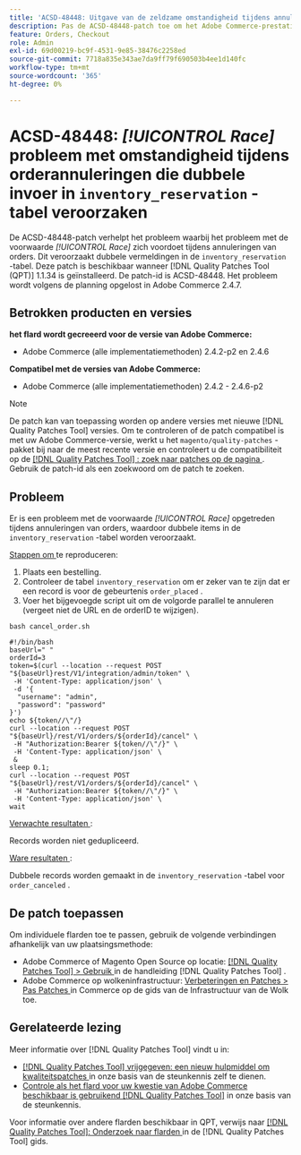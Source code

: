```yaml
---
title: 'ACSD-48448: Uitgave van de zeldzame omstandigheid tijdens annuleringen van orders die leiden tot dubbele opname in de voorraad_reserveringstabel'
description: Pas de ACSD-48448-patch toe om het Adobe Commerce-prestatieprobleem op te lossen, waarbij het probleem met de zeldzame omstandigheid optreedt tijdens het annuleren van de bestelling, wat leidt tot dubbele vermeldingen in de voorraad_reserveringstabel.
feature: Orders, Checkout
role: Admin
exl-id: 69d00219-bc9f-4531-9e85-38476c2258ed
source-git-commit: 7718a835e343ae7da9ff79f690503b4ee1d140fc
workflow-type: tm+mt
source-wordcount: '365'
ht-degree: 0%

---
```


# ACSD-48448: *[!UICONTROL Race]* probleem met omstandigheid tijdens orderannuleringen die dubbele invoer in `inventory_reservation` -tabel veroorzaken

De ACSD-48448-patch verhelpt het probleem waarbij het probleem met de voorwaarde *[!UICONTROL Race]* zich voordoet tijdens annuleringen van orders. Dit veroorzaakt dubbele vermeldingen in de `inventory_reservation` -tabel. Deze patch is beschikbaar wanneer [!DNL Quality Patches Tool (QPT)] 1.1.34 is geïnstalleerd. De patch-id is ACSD-48448. Het probleem wordt volgens de planning opgelost in Adobe Commerce 2.4.7.

## Betrokken producten en versies

**het flard wordt gecreeerd voor de versie van Adobe Commerce:**

* Adobe Commerce (alle implementatiemethoden) 2.4.2-p2 en 2.4.6

**Compatibel met de versies van Adobe Commerce:**

* Adobe Commerce (alle implementatiemethoden) 2.4.2 - 2.4.6-p2

>[!NOTE]
>
>De patch kan van toepassing worden op andere versies met nieuwe [!DNL Quality Patches Tool] versies. Om te controleren of de patch compatibel is met uw Adobe Commerce-versie, werkt u het `magento/quality-patches` -pakket bij naar de meest recente versie en controleert u de compatibiliteit op de [[!DNL Quality Patches Tool] : zoek naar patches op de pagina ](https://experienceleague.adobe.com/tools/commerce-quality-patches/index.html?lang=nl-NL) . Gebruik de patch-id als een zoekwoord om de patch te zoeken.

## Probleem

Er is een probleem met de voorwaarde *[!UICONTROL Race]* opgetreden tijdens annuleringen van orders, waardoor dubbele items in de `inventory_reservation` -tabel worden veroorzaakt.

<u> Stappen om </u> te reproduceren:

1. Plaats een bestelling.
1. Controleer de tabel `inventory_reservation` om er zeker van te zijn dat er een record is voor de gebeurtenis `order_placed` .
1. Voer het bijgevoegde script uit om de volgorde parallel te annuleren (vergeet niet de URL en de orderID te wijzigen).

`bash cancel_order.sh`

```
#!/bin/bash
baseUrl=" "
orderId=3
token=$(curl --location --request POST "${baseUrl}rest/V1/integration/admin/token" \
 -H 'Content-Type: application/json' \
 -d '{
  "username": "admin",
  "password": "password"
}')
echo ${token//\"/}
curl --location --request POST "${baseUrl}/rest/V1/orders/${orderId}/cancel" \
 -H "Authorization:Bearer ${token//\"/}" \
 -H 'Content-Type: application/json' \
 &
sleep 0.1;
curl --location --request POST "${baseUrl}/rest/V1/orders/${orderId}/cancel" \
 -H "Authorization:Bearer ${token//\"/}" \
 -H 'Content-Type: application/json' \
wait
```

<u> Verwachte resultaten </u>:

Records worden niet gedupliceerd.

<u> Ware resultaten </u>:

Dubbele records worden gemaakt in de `inventory_reservation` -tabel voor `order_canceled` .

## De patch toepassen

Om individuele flarden toe te passen, gebruik de volgende verbindingen afhankelijk van uw plaatsingsmethode:

* Adobe Commerce of Magento Open Source op locatie: [[!DNL Quality Patches Tool]  > Gebruik ](https://experienceleague.adobe.com/docs/commerce-operations/tools/quality-patches-tool/usage.html?lang=nl-NL) in de handleiding [!DNL Quality Patches Tool] .
* Adobe Commerce op wolkeninfrastructuur: [ Verbeteringen en Patches > Pas Patches ](https://experienceleague.adobe.com/docs/commerce-cloud-service/user-guide/develop/upgrade/apply-patches.html?lang=nl-NL) in Commerce op de gids van de Infrastructuur van de Wolk toe.

## Gerelateerde lezing

Meer informatie over [!DNL Quality Patches Tool] vindt u in:

* [[!DNL Quality Patches Tool]  vrijgegeven: een nieuw hulpmiddel om kwaliteitspatches ](/help/announcements/adobe-commerce-announcements/magento-quality-patches-released-new-tool-to-self-serve-quality-patches.md) in onze basis van de steunkennis zelf te dienen.
* [ Controle als het flard voor uw kwestie van Adobe Commerce beschikbaar is gebruikend  [!DNL Quality Patches Tool]](/help/support-tools/patches-available-in-qpt-tool/check-patch-for-magento-issue-with-magento-quality-patches.md) in onze basis van de steunkennis.

Voor informatie over andere flarden beschikbaar in QPT, verwijs naar [[!DNL Quality Patches Tool]: Onderzoek naar flarden ](https://experienceleague.adobe.com/tools/commerce-quality-patches/index.html?lang=nl-NL) in de [!DNL Quality Patches Tool] gids.
